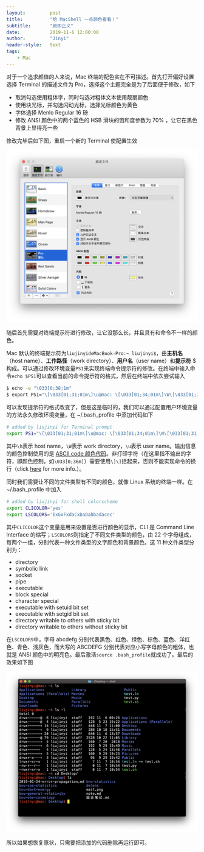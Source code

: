 ```yaml
---
layout:     	post
title:      	"给 MacShell 一点颜色看看！"
subtitle:   	"颜即正义"
date:       	2019-11-6 12:00:00
author:     	"Jinyi"
header-style:	text
tags:
    - Mac
---
```


对于一个追求颜值的人来说，Mac 终端的配色实在不可描述。首先打开偏好设置选择 Terminal 的描述文件为 Pro，选择这个主题完全是为了后面便于修改，如下

- 取消勾选使用粗体字，同时勾选对粗体文本使用靓丽颜色
- 使用块光标，并勾选闪动光标，选择光标颜色为黄色
- 字体选择 Menlo Regular 16 磅
- 修改 ANSI 颜色中的两个蓝色的 HSB 滑块的饱和度参数为 70% ，让它在黑色背景上显得亮一些

修改完毕后如下图，重启一个新的 Terminal 使配置生效

<img src="/img/in-post/2019-11-06-mac-shell.assets/config.png">

随后首先需要对终端提示符进行修改，让它没那么长，并且具有和命令不一样的颜色。

Mac 默认的终端提示符为`liujinyideMacBook-Pro:~ liujinyi$`，由**主机名**（host name）、**工作路径**（work directory）、**用户名**（user name）和**提示符** \$ 构成。可以通过修改环境变量`PS1`来实现终端命令提示符的修改。在终端中输入命令`echo $PS1`可以查看当前的命令提示符的格式，然后在终端中依次尝试输入

```bash
$ echo -e "\033[0;38;1m"
$ export PS1="\[\033[01;31;01m\]\u@mac: \[\033[01;34;01m\]\W\[\033[01;31;01m\]$\[\033[01;00;00m\] "
```

可以发现提示符的格式改变了，但是这是临时的，我们可以通过配置用户环境变量的方法永久修改环境变量，在 ~/.bash_profile 中添加代码如下

```bash
# added by liujinyi for Terminal prompt
export PS1="\[\033[01;31;01m\]\u@mac: \[\033[01;34;01m\]\W\[\033[01;31;01m\]$\[\033[01;00;00m\] "
```

其中`\h`表示 host name，`\W`表示 work directory，`\u`表示 user name。输出信息的颜色控制使用的是 [ASCII code 颜色代码](https://blog.csdn.net/balderfan/article/details/7465255)。非打印字符（在这里指不输出的字符，即颜色控制，如`\033[0;36m]`）需要使用`\]\]`括起来，否则不能实现命令的换行（click [here](http://mywiki.wooledge.org/BashFAQ/053) for more info.）。

同时我们需要让不同的文件类型有不同的颜色，就像 Linux 系统的终端一样。在 ~/.bash_profile 中加入

```bash
# added by liujinyi for shell colorscheme
export CLICOLOR='yes'
export LSCOLORS='ExGxFxdaCxDaDahbadacec'
```

其中`CLICOLOR`这个变量是用来设置是否进行颜色的显示，CLI 是 Command Line Interface 的缩写；`LSCOLORS`则指定了不同文件类型的颜色，由 22 个字母组成，每两个一组，分别代表一种文件类型的文字颜色和背景颜色。这 11 种文件类型分别为：

- directory
- symbolic link
- socket
- pipe
- executable
- block special
- character special
- executable with setuid bit set
- executable with setgid bit set
- directory writable to others with sticky bit
- directory writable to others without sticky bit

在`LSCOLORS`中，字母 abcdefg 分别代表黑色、红色、绿色、棕色、蓝色、洋红色、青色、浅灰色，而大写的 ABCDEFG 分别代表对应小写字母颜色的粗体，也就是 ANSI 颜色中的明亮色。最后激活`source .bash_profile`就成功了。最后的效果如下图

<img src="/img/in-post/2019-11-06-mac-shell.assets/terminal.png">

所以如果想恢复原状，只需要把添加的代码删除再运行即可。

